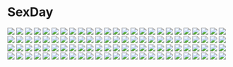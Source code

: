 # SexDay
![](https://konachan.com/image/35073f82dd2bbb7f308117874927943e/Konachan.com%20-%2015272%20happy_lesson%20japanese_clothes%20miko%20ninomai_kisaragi%20sanzein_yayoi.jpg)
![](https://konachan.com/jpeg/ae47b5560fd321328103d76303ec74f3/Konachan.com%20-%20225976%20kousaka_honoka%20love_live%21_school_idol_project%20morizono_shiki.jpg)
![](https://konachan.com/image/54455da4b823d2d71d8bc7257e248569/Konachan.com%20-%2020770%20alphonse_elric%20edward_elric%20fullmetal_alchemist%20winry_rockbell.jpg)
![](https://konachan.com/jpeg/819c56a1b2588d7ab025e1329b2799b7/Konachan.com%20-%20277974%20breasts%20fate_%28series%29%20flowers%20long_hair%20navel%20no_bra%20nopan%20pantyhose%20purple_hair%20red_eyes%20rose%20shirt_lift%20tiara%20touwa_nikuman%20underboob.jpg)
![](https://konachan.com/jpeg/1d9c301e95c77c903f50022300f4a616/Konachan.com%20-%20219345%20animal_ears%20ball%20blue_hair%20blush%20ganesagi%20original%20signed%20tail%20winter%20yellow_eyes.jpg)
![](https://konachan.com/image/14f9ad8c18f8bf52239c43cd9988c3b5/Konachan.com%20-%20300963%20anthropomorphism%20azur_lane%20christmas%20hoerutarou%20horns%20jpeg_artifacts%20neptune_%28azur_lane%29%20panties%20underboob%20underwear%20wink.jpg)
![](https://konachan.com/image/5165e4e4af431a4b49960e23bb22508d/Konachan.com%20-%20221964%20inabi%20vocaloid%20voiceroid%20yuzuki_yukari.jpg)
![](https://konachan.com/jpeg/67d88c644a7ebb25bb7a77233f091ce9/Konachan.com%20-%2051337%20basquash%21%20green_eyes%20headphones%20long_hair%20pink_hair%20rouge%20white.jpg)
![](https://konachan.com/image/8bb99e6e57b132f41678158e8332f1b3/Konachan.com%20-%20251147%20aqua_eyes%20bed%20book%20building%20city%20cropped%20long_hair%20orange_hair%20original%20scenic%20sho_%28shoichi-kokubun%29%20sunset.jpg)
![](https://konachan.com/image/18c723224a5825f8ddd52359bcd86cfd/Konachan.com%20-%2064761%20izumi_tsubasu%20panties%20shinkyoku_soukai_polyphonica%20thighhighs%20underwear.jpg)
![](https://konachan.com/image/57f53d9fc0366bff1586a85763d84795/Konachan.com%20-%2099745%20anus%20ass%20bed%20blush%20censored%20green_eyes%20long_hair%20penis%20purple_hair%20pussy.jpg)
![](https://konachan.com/image/da504b7136daed024d68bd5765543654/Konachan.com%20-%2058068%20instrument%20nagato_yuki%20suzumiya_haruhi_no_yuutsu%20violin.jpg)
![](https://konachan.com/jpeg/c45fcf2686aed97f8b13753d25b3f30b/Konachan.com%20-%20244796%20all_male%20amamiya_ren%20black_hair%20gloves%20male%20mask%20persona_5%20red_eyes%20short_hair%20vector.jpg)
![](https://konachan.com/image/98e55262e810caccc572f94eaedf2674/Konachan.com%20-%20290874%20azur_lane%20bikini%20blush%20breast_hold%20breasts%20long_hair%20nopan%20orange_eyes%20ponytail%20pool%20red_hair%20swimsuit%20water%20yhes70903%20zara_%28azur_lane%29.jpg)
![](https://konachan.com/image/ab420c58042c9f8d1edd481a2d1b45cc/Konachan.com%20-%20213249%20building%20city%20gray_hair%20hc%20long_hair%20mechagirl%20night%20original%20pink_eyes%20sword%20thighhighs%20weapon.jpg)
![](https://konachan.com/jpeg/0c87112738c3cf56b1f644323361d71b/Konachan.com%20-%2030853%20blue_eyes%20censored%20cum%20fellatio%20game_cg%20lyrical_lyric%20marmalade%20penis.jpg)
![](https://konachan.com/image/2474ae327845f28a789cafde41eda7df/Konachan.com%20-%2050521%20animal_ears%20breasts%20catgirl%20nipples%20short_hair%20tail%20topless%20white.jpg)
![](https://konachan.com/image/773d5526492826671df4d57ee465b4c3/Konachan.com%20-%2095912%20cait%20mabinogi%20nao.jpg)
![](https://konachan.com/jpeg/d213f7a27a5e9f4eee108a495da54c0e/Konachan.com%20-%20266157%20black_hair%20blue_eyes%20blue_hair%20blush%20breasts%20cameltoe%20game_cg%20grand_cross%20headdress%20maid%20male%20nipples%20no_bra%20panties%20short_hair%20thighhighs%20underwear.jpg)
![](https://konachan.com/jpeg/b6ae2c2aa85f7c2870d08f2506311817/Konachan.com%20-%20131999%20armor%20banjoo%20boots%20bow%20glasses%20gloves%20gun%20hat%20headphones%20imca%20kurt_irving%20leila_peron%20ponytail%20shin_hyuga%20sunglasses%20thighhighs%20uniform%20weapon.jpg)
![](https://konachan.com/image/baf84ba2199d51ba254b54ebcfd8c8f9/Konachan.com%20-%2018523%20animal_ears%20karura%20utawarerumono.jpg)
![](https://konachan.com/jpeg/7e5a5235d9b10597f0502e0404ac6d2a/Konachan.com%20-%20123915%20brown_hair%20hotchkiss%20mikage_shizuku%20mikoto_akemi%20school_uniform.jpg)
![](https://konachan.com/image/1fb34ef5163ae3ca25643c8248fafb4e/Konachan.com%20-%20217384%20anastasia_%28idolmaster%29%20blue_eyes%20breasts%20choker%20cleavage%20dress%20feathers%20gray_hair%20idolmaster%20idolmaster_cinderella_girls%20short_hair%20tahnya%20wristwear.jpg)
![](https://konachan.com/image/570679c1013a84cbee31e83f40012a53/Konachan.com%20-%20200743%20anthropomorphism%20brown_eyes%20brown_hair%20haruna_%28kancolle%29%20headband%20japanese_clothes%20long_hair%20miko%20motorcycle%20satou_daiji%20skirt%20thighhighs.jpg)
![](https://konachan.com/image/8585744c2ad9e30d95999664711b8a78/Konachan.com%20-%2073187%20caffein%20soune_taya%20utau.jpg)
![](https://konachan.com/image/ae01921613823009e50a2d4ff36f1995/Konachan.com%20-%20217053%20butterfly%20car%20clouds%20dimension_w%20dress%20green_eyes%20green_hair%20mabuchi_kyouma%20male%20robot%20short_hair%20sky%20teichi%20yurizaki_mira.jpg)
![](https://konachan.com/jpeg/3f8bad1680851aef81782e30ce676919/Konachan.com%20-%20260338%202girls%20aqua_eyes%20black_hair%20breasts%20cleavage%20front_wing%20fukami_reina%20game_cg%20gloves%20inohara_maki%20long_hair%20motorcycle%20ponytail%20purple_hair%20skirt.jpg)
![](https://konachan.com/image/7ba966ae512b5af41e682f51eafb09c7/Konachan.com%20-%209938%20beatmania%20cradle%20diverse_system%20hifumi%20japanese_clothes%20misaki_kurehito%20purple_eyes%20purple_hair.jpg)
![](https://konachan.com/image/b8ffa93de163c5cd0f9f8723a1497a90/Konachan.com%20-%2018625%20paranoia_agent.jpg)
![](https://konachan.com/jpeg/8580d75b5baf8151b12e507dccfeb561/Konachan.com%20-%20126474%20game_cg%20group%20prismatic_princess_union_stars.jpg)
![](https://konachan.com/image/804255dc80cc1ff28a6cea84662769a4/Konachan.com%20-%20128107%202girls%20animal%20animal_ears%20gray_hair%20katana%20konpaku_youmu%20mouse%20mousegirl%20myon%20nazrin%20red_eyes%20shope%20short_hair%20sword%20tail%20touhou%20weapon.jpg)
![](https://konachan.com/image/b7bee43caf6c5164d75ea685241556d4/Konachan.com%20-%20244601%20admiral_%28kancolle%29%20anthropomorphism%20blush%20breasts%20brown_hair%20green_eyes%20green_hair%20kantai_collection%20long_hair%20male%20short_hair%20suzuki_toto%20towel%20wet.jpg)
![](https://konachan.com/image/9c946ad916b48b2327d789c4bae00719/Konachan.com%20-%2030867%20all_male%20jpeg_artifacts%20male%20tengen_toppa_gurren_lagann%20viral.jpg)
![](https://konachan.com/image/5c16b3bef38cf16e2a31c5025dac6241/Konachan.com%20-%2027912%20cc%20code_geass.jpg)
![](https://konachan.com/image/67f28c0d6c577a27da5da4392075e60d/Konachan.com%20-%2076440%202girls%20animal_ears%20bath%20blush%20kiriya_nozomi%20long_hair%20mayoi_neko_overrun%21%20nude%20scan%20tsuzuki_otome.jpg)
![](https://konachan.com/image/d7654a424269b210b027684066affa2e/Konachan.com%20-%20195852%20anthropomorphism%20bandaid%20blush%20chibi%20gloves%20greenteaneko%20halo%20navel%20purple_eyes%20purple_hair%20short_hair%20skirt%20tears%20torn_clothes%20weapon.jpg)
![](https://konachan.com/image/a9fc125934a67ad7c5da8f000f64c05a/Konachan.com%20-%20307287%20animal%20azur_lane%20bikini%20bird%20blush%20brown_hair%20clouds%20gu_li%20hat%20long_hair%20navel%20necklace%20red_eyes%20shorts%20signed%20sky%20swim_ring%20swimsuit%20water.jpg)
![](https://konachan.com/image/c07c4627bd63beb9542dad6a5e71f608/Konachan.com%20-%2085716%20animal_ears%20blue_eyes%20breasts%20brown_hair%20cleavage%20dress%20original%20sentou%20tail.jpg)
![](https://konachan.com/image/21dc90135888731eaffc7560167a1724/Konachan.com%20-%2024745%20air%20feathers%20kamio_misuzu.jpg)
![](https://konachan.com/image/e6b1375bde93c980d1117e1a42bc5e4b/Konachan.com%20-%2015347%20chidori_kaname%20full_metal_panic%20teletha_testarossa.jpg)
![](https://konachan.com/jpeg/0c581a9a920d7fd2ef059dd414f7d0b6/Konachan.com%20-%20190483%20akame_ga_kill%21%20blonde_hair%20blue_eyes%20loli%20long_hair%20red_eyes%20short_hair%20tears%20yiranmim2.jpg)
![](https://konachan.com/image/ccd68f9883d06f7d4d7f8648eaf4be43/Konachan.com%20-%20157436%20blonde_hair%20blue_hair%20book%20bow_%28weapon%29%20braids%20dragon%20hat%20horns%20knife%20long_hair%20magic%20original%20pixiv_fantasia%20pointed_ears%20short_hair%20todee%20weapon.jpg)
![](https://konachan.com/jpeg/1d7e0ddb4f915256f847839a87aa103c/Konachan.com%20-%20301904%20%2B15%20animal_ears%20crossover%20demon%20disney%20fate_grand_order%20fate_%28series%29%20food%20fuuma_kotarou%20group%20headband%20horns%20long_hair%20short_hair%20tomoe_gozen.jpg)
![](https://konachan.com/jpeg/4f254d4d3b32fb92ff2654fea0fdb5fc/Konachan.com%20-%20112783%20bow%20dress%20hakurei_reimu%20hat%20kirisame_marisa%20kochiya_sanae%20konpaku_youmu%20kurot%20miko%20myon%20ofuda%20ponytail%20tagme%20touhou%20weapon%20wink%20witch.jpg)
![](https://konachan.com/image/fecd718415cca78fbd4ace60f78240f8/Konachan.com%20-%20118889%20purple_hair%20saigyouji_yuyuko%20touhou.jpg)
![](https://konachan.com/image/8fc1115e636071eb260576b369d99fc4/Konachan.com%20-%20103697%20dress%20hat%20kamishirasawa_keine%20touhou%20ukyo_rst.jpg)
![](https://konachan.com/jpeg/70b68bdd1bf2b11fdcc42f1428e0bb27/Konachan.com%20-%20281314%20blue_hair%20blush%20braids%20demon%20flowers%20group%20hat%20headdress%20koakuma%20long_hair%20maid%20red_eyes%20red_hair%20rose%20tie%20touhou%20vampire%20wings%20wink%20wristwear.jpg)
![](https://konachan.com/image/ec7af762e801cc39bdebf3586d032c52/Konachan.com%20-%20197545%20animal_ears%20ass%20black_hair%20blonde_hair%20blue_hair%20blush%20breasts%20bunny_ears%20bunnygirl%20cleavage%20corset%20food%20group%20maid%20pantyhose%20tail%20wink%20wristwear.jpg)
![](https://konachan.com/jpeg/b0d23fab5937da67acdb96b64e97d0b4/Konachan.com%20-%20280969%20blush%20bondage%20breasts%20censored%20guilty_crown%20jack_dempa%20long_hair%20navel%20nipples%20orange_eyes%20pink_hair%20pussy%20pussy_juice%20spread_legs%20twintails%20wet.jpg)
![](https://konachan.com/image/aa110189ab89dc2e224cf8a3f16746a0/Konachan.com%20-%20107854%20animal_ears%20barefoot%20blue_hair%20itsuwa_%28lethal-kemomimi%29%20long_hair%20nude%20original.jpg)
![](https://konachan.com/image/792562b4ce474db8bd5ef4d8581050e6/Konachan.com%20-%20207026%20blue_eyes%20bow%20butterfly%20bzerox%20dress%20flowers%20leaves%20original%20petals%20pink_hair%20pointed_ears%20ribbons%20thighhighs%20tree%20water.jpg)
![](https://konachan.com/image/c201f3ac5ca378883604e5147bf07362/Konachan.com%20-%2035142%20kyouran_kazoku_nikki.jpg)
![](https://konachan.com/image/6d2542964e4686f65f48ee01afceddde/Konachan.com%20-%20264263%202girls%20ball%20beach%20bikini%20bikini_top%20black_hair%20blush%20brown_eyes%20brown_hair%20clouds%20fang%20navel%20pink_hair%20scan%20short_hair%20shorts%20skirt%20sky%20swimsuit%20water.jpg)
![](https://konachan.com/image/1c0e2d138d73b11504e2ea84cd804928/Konachan.com%20-%2067461%20houraisan_kaguya%20sakurame%20touhou.jpg)
![](https://konachan.com/image/c91e5635a6c7a8978116d5fa9dda3b5f/Konachan.com%20-%2024853%20bunnygirl%20di_gi_charat%20komatsu_eiji%20mechagirl%20rabi_en_rose.jpg)
![](https://konachan.com/image/26d64200b383f808cd111f51a801499a/Konachan.com%20-%20225651%20building%20city%20original%20rapt_%2847256%29%20scenic%20signed%20skirt%20thighhighs%20water.jpg)
![](https://konachan.com/image/062f11a3d5a80509d028553ed1201aab/Konachan.com%20-%2022032%20azumanga_daioh%20jpeg_artifacts%20kasuga_ayumu.jpg)
![](https://konachan.com/jpeg/2519a3f6b5edbc4a4b88fd9e5b6b9698/Konachan.com%20-%20230376%20barefoot%20blonde_hair%20bow%20collar%20flandre_scarlet%20ponytail%20red_eyes%20short_hair%20spear%20suo_niao%20touhou%20vampire%20weapon%20wings.jpg)
![](https://konachan.com/image/94059c4af1be2b64fed0f7358a975107/Konachan.com%20-%20236741%20clouds%20grass%20landscape%20mclelun%20original%20scenic%20sky%20tree%20watermark.jpg)
![](https://konachan.com/image/79dbe91faed23ab05ee9897f36aad414/Konachan.com%20-%2028040%20tagme.jpg)
![](https://konachan.com/image/b4dedbe05d756eb7a0aa0782c1e1d94f/Konachan.com%20-%20221707%20aconitea%20bed%20black_hair%20dark%20himegoto_-_juukyuusai_no_seifuku%20kneehighs%20long_hair%20nagao_mikako%20night%20school_uniform.jpg)
![](https://konachan.com/jpeg/b82060c3b04c1ed0ff66af966613185b/Konachan.com%20-%2035754%20black%20chrona%20close%20soul_eater%20vector.jpg)
![](https://konachan.com/image/f1fc875fe9030399dc9f9c76998bda9e/Konachan.com%20-%20263989%20animal_ears%20bed%20blush%20bra%20breasts%20cleavage%20erect_nipples%20fang%20fate_%28series%29%20jpeg_artifacts%20lun7732%20panties%20purple_hair%20red_eyes%20ribbons%20underwear.jpg)
![](https://konachan.com/image/a075f1d65344425ca4cd6a5124ab8f12/Konachan.com%20-%2031624%202girls%20blonde_hair%20blue_hair%20crying%20favorite%20game_cg%20happy_margaret%21%20jpeg_artifacts%20kokonoka%20loli%20rindou_saki%20skirt%20tears%20twintails.jpg)
![](https://konachan.com/jpeg/81c34af3329e38b0efc3399818c29d70/Konachan.com%20-%20239775%20amatsutsumi%20anus%20ass%20cameltoe%20close%20game_cg%20garter_belt%20koizuka_mana_%28amatsutsumi%29%20koku%20navel%20panties%20purple_software%20skirt%20underwear%20upskirt%20wet.jpg)
![](https://konachan.com/image/328251309ac5d1d38ba5ebfb4902029c/Konachan.com%20-%2018261%20fuu%20samurai_champloo%20yellow.jpg)
![](https://konachan.com/image/6b878f4a89be4acb4d1dbadab1e0283b/Konachan.com%20-%20292438%20anthropomorphism%20anus%20azur_lane%20blue_eyes%20breasts%20formidable_%28azur_lane%29%20illustrious_%28azur_lane%29%20jyt%20long_hair%20pussy%20twintails%20uncensored%20white_hair.jpg)
![](https://konachan.com/jpeg/14998b9855587df364f028ab8682745d/Konachan.com%20-%20168160%20blush%20bra%20breasts%20brown_eyes%20brown_hair%20kneehighs%20moonshiner%20nipples%20original%20panties%20skirt%20tagme_%28artist%29%20underwear%20undressing%20zoom_layer.jpg)
![](https://konachan.com/jpeg/1de0dd2484ff19e110c7738189e27350/Konachan.com%20-%20218754%20ayase_arisa%20ayase_eri%20food%20fruit%20group%20hoshizora_rin%20kasa_list%20kotatsu%20kousaka_yukiho%20minami_kotori%20sonoda_umi%20toujou_nozomi%20yazawa_nico.jpg)
![](https://konachan.com/jpeg/f781125799872c23a052c7300d505bb0/Konachan.com%20-%20259173%20azur_lane%20boat%20breasts%20cape%20chibi%20drink%20gloves%20green_eyes%20group%20hat%20loli%20long_hair%20necklace%20pecolondon%20red_eyes%20shorts%20skirt%20uniform%20water%20white_hair.jpg)
![](https://konachan.com/jpeg/b2eb296d4b1522f2f87f826865d23413/Konachan.com%20-%20137601%20beach%20blush%20breast_grab%20breasts%20censored%20game_cg%20himegi_ageha%20nipples%20panties%20penis%20short_hair%20underwear%20yashima_takahiro.jpg)
![](https://konachan.com/image/21d8591c673a555cd74421530ac30123/Konachan.com%20-%2035973%20aqua_eyes%20aqua_hair%20kagiyama_hina%20long_hair%20ribbons%20touhou.jpg)
![](https://konachan.com/image/e22ffb5b29d6618ce35359bab31e35cc/Konachan.com%20-%20294880%202girls%20blush%20breasts%20cleavage%20gloves%20hat%20jonsun%20long_hair%20military%20shinjou_akane%20short_hair%20signed%20ssss.gridman%20takarada_rikka%20uniform.jpg)
![](https://konachan.com/jpeg/93fbfe039a3b091f5c3534b0e292e35e/Konachan.com%20-%20204641%20blue_eyes%20breasts%20kou_mashiro%20mikakunin_de_shinkoukei%20naked_shirt%20navel%20no_bra%20open_shirt%20pink_hair%20see_through%20stars%20yonomori_kobeni.jpg)
![](https://konachan.com/jpeg/41f5eea91067f722aa1ae054100ae5ca/Konachan.com%20-%20276627%20aircell%20blue_eyes%20bow%20brown_hair%20drink%20long_hair%20narynn_%28character%29%20orange_hair%20original%20ponytail%20red_eyes%20reflection%20short_hair%20suit%20tie%20waitress.jpg)
![](https://konachan.com/jpeg/7e3353bb362d47cea7f2ecb3fa0e2d16/Konachan.com%20-%20256865%20aqua_%28konosuba%29%20blue_eyes%20blue_hair%20bow%20breasts%20censored%20kono_subarashii_sekai_ni_shukufuku_wo%21%20nipples%20nude%20paizuri%20penis%20tagme_%28artist%29.jpg)
![](https://konachan.com/jpeg/e3f63cbdaed7e9ce028318ad28462651/Konachan.com%20-%20186184%20akaza%20blush%20change%21_%7Eano_musume_ni_natte_kunkun_peropero%7E%20game_cg%20masturbation%20may-be_soft%20panties%20school_uniform%20short_hair%20thighhighs%20underwear.jpg)
![](https://konachan.com/image/cc939716771bc50c6375d2cb2ffae1d8/Konachan.com%20-%2019830%20blue_eyes%20blue_hair%20censored%20erect_nipples%20fate_%28series%29%20fate_stay_night%20matou_sakura%20nopan%20pantyhose.jpg)
![](https://konachan.com/image/9a01761582f247c3ae8064c1c5f9bd0a/Konachan.com%20-%20240978%20akemi_homura%20bra%20flat_chest%20mahou_shoujo_madoka_magica%20panties%20siraha%20underwear.jpg)
![](https://konachan.com/image/d02d39a607420ed612a4fe134df3ac2a/Konachan.com%20-%2058727%20amano_tooko%20book%20bungaku_shoujo%20dress%20flowers%20long_hair%20moon%20night%20paper%20petals%20ribbons%20scarf%20skirt%20stars%20ukai_saki.jpg)
![](https://konachan.com/jpeg/c0b43878c8a175c52b523c926c37a438/Konachan.com%20-%20281394%20aqua_hair%20bow%20candy%20demon%20dress%20fang%20flowers%20horns%20kneehighs%20leaves%20loli%20lollipop%20petals%20pink_eyes%20ribbons%20short_hair%20succubus%20tail%20white%20wings.jpg)
![](https://konachan.com/image/5c48602eec9971773d24e335e85a3012/Konachan.com%20-%2037878%20black_hair%20boots%20brown_eyes%20brown_hair%20chibi%20eclair%20gloves%20kiddy_grade%20lumiere%20purple_eyes%20purple_hair%20red_eyes%20thighhighs%20tweedledee%20tweedledum.jpg)
![](https://konachan.com/jpeg/3214cc96fc113d18501e2d064428c2da/Konachan.com%20-%20144430%20building%20glasses%20group%20hounori%20long_hair%20monochrome%20original%20rain%20school_uniform%20short_hair%20umbrella%20water.jpg)
![](https://konachan.com/image/dd47939584642120fb1573ca0466c53b/Konachan.com%20-%20179372%20blue_hair%20boots%20braids%20breasts%20catgirl%20cleavage%20green_eyes%20group%20long_hair%20original%20red%20red_hair%20scarf%20shorts%20skirt%20staff%20sword%20underboob%20weapon.jpg)
![](https://konachan.com/image/4a1fc2c0dc6171d930870b39404ff630/Konachan.com%20-%20140619%20animal_ears%20blue_eyes%20original%20tail%20yunar.jpg)
![](https://konachan.com/jpeg/b45e54884215cf928113a0fb53590590/Konachan.com%20-%20204376%20barefoot%20beach%20book%20braids%20clouds%20cropped%20drink%20flowers%20no_bra%20ondo_%28shinm02%29%20original%20pink_eyes%20purple_hair%20water.jpg)
![](https://konachan.com/jpeg/dff2b438ac9c74709cfd6f9b59e1cb4e/Konachan.com%20-%2080882%20japanese_clothes%20kochiya_sanae%20miko%20touhou%20wings.jpg)
![](https://konachan.com/jpeg/2b2921e9e88e9689899066aeed0009f2/Konachan.com%20-%20119817%20akaikitsune%20boots%20hat%20letty_whiterock%20purple_eyes%20purple_hair%20shorts%20snow%20touhou.jpg)
![](https://konachan.com/image/4d7d6333e1f5a54308daed443e29fc2d/Konachan.com%20-%2082524%20glasses%20landscape%20noboundary%20original%20scenic%20school_uniform.jpg)
![](https://konachan.com/image/59b9d176da32e33d7b5cd7d7cc641648/Konachan.com%20-%20178144%20autumn%20blue_eyes%20boots%20brown_eyes%20brown_hair%20deerling%20flowers%20gloves%20hat%20long_hair%20pokemon%20scarf%20shorts%20skirt%20spring%20summer%20torute%20winter.jpg)
![](https://konachan.com/jpeg/a2514318eb338dd5617196a0ef3dc3ac/Konachan.com%20-%20289832%20breasts%20food%20green_eyes%20hat%20long_hair%20nipples%20nopan%20ponytail%20princess_connect%21%20purple_hair%20pussy%20skirt%20tagme_%28character%29%20uncensored%20zpig020406.jpg)
![](https://konachan.com/image/6378dacb9b198789f62ac724e4f08935/Konachan.com%20-%20175904%20blue_eyes%20collar%20dragon%20fang%20gloves%20gray_hair%20green_eyes%20long_hair%20orange_hair%20original%20pointed_ears%20sakimichan%20watermark.jpg)
![](https://konachan.com/jpeg/5eebda991ff6345db752580a4226d368/Konachan.com%20-%20161969%20ia%20paru_%28zumiharu%29%20vocaloid.jpg)
![](https://konachan.com/jpeg/5f69a9b6b7d5aad21e696d464eee49f6/Konachan.com%20-%20149385%20aete_mushisuru_kimi_to_no_mirai_%7Erelay_broadcast%7E%20alcot%20game_cg%20long_hair%20tachibana_minami%20tagme_%28artist%29%20tie%20tree.jpg)
![](https://konachan.com/image/bc6652fbc64f2df0c2038e76fa118259/Konachan.com%20-%2022229%20arcueid_brunestud%20ciel%20glasses%20hisui%20kohaku%20maid%20megami%20melty_blood%20scan%20school_uniform%20shingetsutan_tsukihime%20tohno_akiha%20twins%20type-moon%20vampire.jpg)
![](https://konachan.com/image/9ff3cf37fc78d450e1b4b9c241381a8e/Konachan.com%20-%2022662%20aa_megami-sama%20belldandy%20skuld%20urd.jpg)
![](https://konachan.com/image/0249076f6dec498f17a7b2846c57f35b/Konachan.com%20-%20136776%20breasts%20hosi-gaki%20nipples%20no_bra%20original%20panties%20underwear.jpg)
![](https://konachan.com/jpeg/98bdddf17f1e255d2817f508c60d4183/Konachan.com%20-%20250609%20annin_doufu%20blonde_hair%20blush%20bow%20idolmaster%20idolmaster_cinderella_girls%20jougasaki_rika%20loli%20long_hair%20necklace%20twintails.jpg)
![](https://konachan.com/image/1b21796b9ed3ada38399909ad5469eaa/Konachan.com%20-%20138801%201_2_summer%20alcot%20beach%20bikini%20black_hair%20breasts%20cleavage%20green_eyes%20oshisaka_tsugumi%20sesena_yau%20swimsuit%20undressing.jpg)
![](https://konachan.com/jpeg/1d1ba5305664b084ca803208431771bf/Konachan.com%20-%2020335%20nakahara_komugi%20nurse_witch_komugi-chan%20poyoyon_rokku.jpg)
